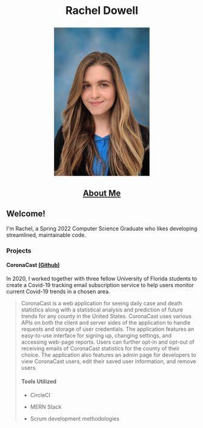 <h1><p align="center">Rachel Dowell</p></h1>

<p align="center">
<img src="./assets/images/DowellHeadshot.jpg" width="252" height="391.25" />
</p>

<h2>
<p align="center"><a href="https://racheldowell.github.io/about">About Me</a></p>
</h2>



<h2>Welcome!</h2> 
I'm Rachel, a Spring 2022 Computer Science Graduate who likes developing streamlined, maintainable code.

### Projects
#### CoronaCast <a href="https://github.com/amills12/CoronaCast">(Github)</a>
In 2020, I worked together with three fellow University of Florida students to create a Covid-19 tracking email subscription service to help users monitor current Covid-19 trends in a chosen area.
> CoronaCast is a web application for seeing daily case and death statistics along with a statistical analysis and prediction of future trends for any county in the United States. CoronaCast uses various APIs on both the client and server sides of the application to handle requests and storage of user credentials. The application features an easy-to-use interface for signing up, changing settings, and accessing web-page reports. Users can further opt-in and opt-out of receiving emails of CoronaCast statistics for the county of their choice. The application also features an admin page for developers to view CoronaCast users, edit their saved user information, and remove users.
> <h4> Tools Utilized </h4>
> 
> - CircleCI
> 
> - MERN Stack
> 
> - Scrum development methodologies




